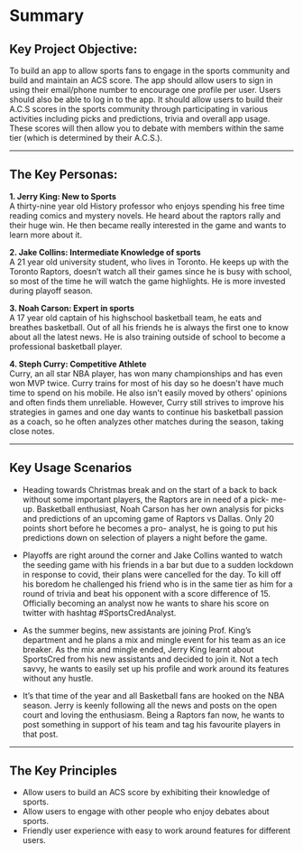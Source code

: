 # Summary

## Key Project Objective:

To build an app to allow sports fans to engage in the sports community and build and maintain an ACS score.
The app should allow users to sign in using their email/phone number to encourage one profile per user. Users should also be able to log in to the app.
 It should allow users to build their A.C.S scores in the sports community through participating in various activities including picks and predictions, trivia and overall app usage.
These scores will then allow you to debate with members within the same tier (which is determined by their A.C.S.).

---

## The Key Personas:

**1. Jerry King: New to Sports**  
A thirty-nine year old History professor who enjoys spending his free time reading comics and mystery novels. He heard about the raptors rally and their huge win. He then became really interested in the game and wants to learn more about it.  

**2. Jake Collins: Intermediate Knowledge of sports**  
A 21 year old university student, who lives in Toronto. He keeps up with the Toronto Raptors, doesn’t watch all their games since he is busy with school, so most of the time he will watch the game highlights. He is more invested during playoff season.    

**3. Noah Carson: Expert in sports**  
A 17 year old captain of his highschool basketball team, he eats and breathes basketball. Out of all his friends he is always the first one to know about all the latest news. He is also training outside of school to become a professional basketball player.   

**4. Steph Curry: Competitive Athlete**  
Curry, an all star NBA player, has won many championships and has even won MVP twice. Curry trains for most of his day so he doesn't have much time to spend on his mobile. He also isn't easily moved by others' opinions and often finds them unreliable. However, Curry still strives to improve his strategies in games and one day wants to continue his basketball passion as a coach, so he often analyzes other matches during the season, taking close notes.  

---

## Key Usage Scenarios

* Heading towards Christmas break and on the start of a back to back without some important players, the Raptors are in need of a pick- me- up. Basketball enthusiast, Noah Carson has her own analysis for picks and predictions of an upcoming game of Raptors vs Dallas. Only 20 points short before he becomes a pro- analyst, he is going to put his predictions down on selection of players a night before the game.

* Playoffs are right around the corner and Jake Collins wanted to watch the seeding game with his friends in a bar but due to a sudden lockdown in response to covid, their plans were cancelled for the day. To kill off his boredom he challenged his friend who is in the same tier as him for a round of trivia and beat his opponent with a score difference of 15. Officially becoming an analyst now he wants to share his score on twitter with hashtag #SportsCredAnalyst.

* As the summer begins, new assistants are joining Prof. King’s department and he plans  a mix and mingle event for his team as an ice breaker. As the mix and mingle ended, Jerry King learnt about SportsCred from his new assistants and decided to join it. Not a tech savvy, he wants to easily set up his profile and work around its features without any hustle.

* It’s that time of the year and all Basketball fans are hooked on the NBA season. Jerry is keenly following all the news and posts on the open court and loving the enthusiasm. Being a Raptors fan now, he wants to post something in support of his team and tag his favourite players in that post.

---

## The Key Principles
* Allow users to build an ACS score by exhibiting their knowledge of sports.
* Allow users to engage with other people who enjoy debates about sports.
* Friendly user experience with easy to work around features for different users.
